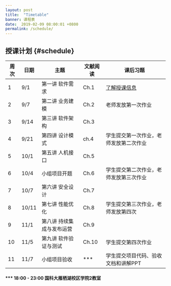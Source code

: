 ```yaml
---
layout: post
title:  "Timetable"
banner: 课程表
date:  2019-02-09 08:00:01 +0800
permalink: /schedule/
---
```


授课计划 {#schedule}
----------------------------------------

周次  | 日期  | 主题 | 文献阅读    | 课后习题
------|------|------|------------|------------
1 |9/1|第一讲  软件需求|Ch.1| [了解授课信息](https://tjluo-ucas.github.io/ase)
2 |9/7|第二讲 业务建模|Ch.2| 老师发放第一次作业
3 |9/14|第三讲 软件架构|Ch.3|	
4 |9/21|第四讲 设计模式|ch.4|学生提交第一次作业，老师发放第二次作业
5 |10/1|第五讲 人机接口|Ch.5|
6 |10/4|小组项目开题|Ch.6|学生提交第二次作业，老师发放第三次作业
7 |10/7|第六讲 安全设计|Ch.7|
8 |10/11|第七讲 性能优化|Ch.8|学生提交第三次作业，老师发放第四次
9 |11/1|第八讲 持续集成与发布运营|Ch.9|	
10|11/5|第九讲 软件验证与测试|Ch.10|学生提交第四次作业
11|11/7|小组项目验收|***|学生提交项目代码、验收文档和讲解PPT

#### *** 18:00 - 23:00 国科大雁栖湖校区学院2教室